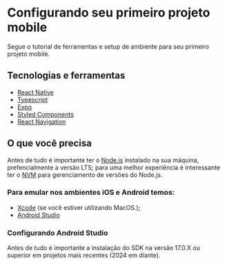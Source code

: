 # Configurando seu primeiro projeto mobile

Segue o tutorial de ferramentas e setup de ambiente para seu primeiro projeto mobile.

## Tecnologias e ferramentas
- [React Native](https://reactnative.dev/)
- [Typescript](https://www.typescriptlang.org/)
- [Expo](https://expo.dev/)
- [Styled Components](https://styled-components.com/)
- [React Navigation](https://reactnavigation.org/)

## O que você precisa
Antes de tudo é importante ter o [Node.js](https://nodejs.org/pt) instalado na sua máquina, prefencialmente a versão LTS; para uma melhor experiência é interessante ter o [NVM](https://github.com/nvm-sh/nvm) para gerenciamento de versões do Node.js. 

### Para emular nos ambientes iOS e Android temos: 
- [Xcode](https://developer.apple.com/xcode/) (se você estiver utilizando MacOS.);
- [Android Studio](https://developer.android.com/studio?gad_source=1&gclid=CjwKCAiAudG5BhAREiwAWMlSjB7MJP8-2TNxEp2aIaFa9CTe0uh2OPUisPRtFdSMwg2Kn8BfsrIx4xoCrc4QAvD_BwE&gclsrc=aw.ds)

### Configurando Android Studio
Antes de tudo é importante a instalação do SDK na versão 17.0.X ou superior em projetos mais recentes (2024 em diante).
